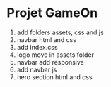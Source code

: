# Projet GameOn

1. add folders assets, css and js
2. navbar html and css
3. add index.css
4. logo move in assets folder
5. navbar add responsive
6. add navbar js
7. hero section html and css
